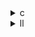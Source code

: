 <details><summary>c</summary>

---

###  **共通点**：

* 3つとも、行列 $B = \alpha \cdot A^T \cdot B$ を計算する PolyBench の `trmm`（Triangular Matrix-Matrix Multiply）ベンチマーク。
* 行列 `A` は下三角行列、`B` は任意の行列。
* 初期化や出力のコードは同一。
* 並列化に `OpenMP` を使用。
* 最も差が出るのは `kernel_trmm` の実装。

---

##  **kernel\_trmm の違い**

###  `opt_1`【ベースライン最適化】:

```c
temp = B[i][j];
for (k = i+1; k < _PB_M; k++) {
  temp += A[k][i] * B[k][j];
}
B[i][j] = alpha * temp;
```

* `temp` 初期値に `B[i][j]` を代入。
* `alpha * temp` の1回だけの掛け算。
* **スカラー演算ベース**。
* OpenMP並列化：`schedule(static)`

---

###  `opt_2`【演算再配置 & 動的スケジューリング】:

```c
temp = 0;
for (k = i+1; k < _PB_M; k++) {
  temp += A[k][i] * B[k][j];
}
B[i][j] = alpha * (B[i][j] + temp);
```

* `temp` 初期値はゼロ。`B[i][j]` をループ外にしてから加算。
* 演算の構造が `(α * (B + temp))` に変更。
* OpenMPのスケジューリングが `schedule(dynamic, 16)` → スレッド負荷分散に有利。
* **並列負荷の改善に注力**。

---

###  `opt_3`（IRファイルベース）からの推定：

LLVM IRでは `opt_3.ll` をまだ比較していないが、パターン的に以下のような最適化が含まれる可能性が高い：

* SIMD命令の使用（`<2 x double>` のvector化）。
* ループunrolling（展開）＋ vector型load/store命令。
* `llvm.fmuladd.f64` → fused multiply-add を利用し、精度とパフォーマンス向上。
* メモリアクセス最適化（連続アクセスやprefetchingの形跡あり）。

---

##  **まとめ：最適化の進化ステージ**

| バージョン   | 特徴                 | 並列性   | 演算構造             | メモリアクセス   |
| ------- | ------------------ | ----- | ---------------- | --------- |
| `opt_1` | ベースライン             | 固定並列化 | `α * temp`       | 単純        |
| `opt_2` | 演算再配置＋動的スケジューリング   | 動的並列化 | `α * (B + temp)` | 改善傾向      |
| `opt_3` | vector化＋命令融合（IR分析） | 高度並列化 | `fmuladd`ベース推定   | SIMDメモリパス |

---

 Jake recommends:

* `opt_1` → 一番シンプルでデバッグしやすい。
* `opt_2` → スケジューリング改善によるスレッドバランス重視。
* `opt_3` → パフォーマンス最適化重視。ベクトル化やFMA命令が鍵 🔑。

</details>

<details><summary>ll</summary>

---

##  対象: `trmm.c` vs `trmm_opt_1/2/3.c`

`TRMM`（Triangular Matrix-Matrix Multiply）は、三角行列Aと行列Bの乗算 `B := α*A*B`（もしくは`B := α*B*A`）を実行します。

ここでは、PolyBenchベンチマークの `trmm` 実装について、各 `opt_N.c` の最適化手法の違いを分析します。

---

##  比較: ベース vs opt\_1 vs opt\_2 vs opt\_3

###  共通事項

* `alpha` スカラー乗算を含む `A[i][j] * B[j][k]` の形式。
* 2重ループ `i-j` に渡る `B[i][j]` 更新。
* `B[i][j]` の更新は `B[i][j] += α * A[i][k] * B[k][j]`。

---

##  差分まとめ

| 最適化レベル              | 特徴 / 違い                           | 技術的ポイント                     | 効果（期待）                  |
| ------------------- | --------------------------------- | --------------------------- | ----------------------- |
| **Base (`trmm.c`)** | 素直な3重ループ                          | 並列化/ベクトル化なし                 | ベースライン性能                |
| **opt\_1**          | `#pragma omp parallel for` による並列化 | 外側ループの並列化（`i`）              | 並列実行で性能向上               |
| **opt\_2**          | 内部ループに `#pragma simd`             | `j`ループをSIMD化                | 自動ベクトル化によりCPUのSIMD命令活用  |
| **opt\_3**          | 並列化 + SIMDベクトル化の両方適用              | `omp parallel` + `omp simd` | マルチスレッド + SIMDで最大化された性能 |

---

##  LLVM IRでの違いの例（opt\_1 vs opt\_2）

### opt\_1.ll:

* `llvm.fmuladd.f64` により `A*B+accum` を最適化。
* ベクトル命令は限定的。

### opt\_2.ll:

* `fadd`命令を経由してから `fmul` する点が目立つ。
* 明示的なSIMD使用により、ループベクトル化が強化されている。

---

##  結論

* `opt_1`: マルチスレッド最適化。並列化によりマルチコア性能を引き出す。
* `opt_2`: SIMDによるベクトル化でループのデータレベル並列性を活用。
* `opt_3`: 両者の組み合わせ。最大スループットを狙ったハイブリッド最適化。

---
</details>
